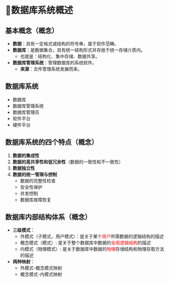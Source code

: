 # 📃数据库系统概述

## 基本概念（概念）

- **数据**：具有一定格式或结构的符号串，属于软件范畴。
- **数据库**：是数据集合，具有统一结构形式并存放于统一存储介质内。
  - 也就是：结构化、集中存储、数据共享。
- **数据库管理系统**：管理数据库的系统软件。
  - **来源**：文件管理系统发展而来。

## 数据库系统

- 数据库
- 数据库管理系统
- 数据库管理员
- 软件平台
- 硬件平台

## 数据库系统的四个特点（概念）

1. **数据的集成性**
2. **数据的高共享性和低冗余性**（数据的一致性和不一致性）
3. **数据独立性**
4. **数据的统一管理与控制**
   - 数据的完整性检查
   - 安全性保护
   - 并发控制
   - 数据库故障恢复

## 数据库内部结构体系（概念）

- **三级模式**：
  - 外模式（子模式，用户模式）：是关于某个<font color='red'>用户</font>所需数据的逻辑结构的描述
  - 概念模式（模式）: 是关于整个数据库中数据的<font color='red'>全局逻辑结构</font>的描述
  - 内模式（物理模式）: 是关于数据库中数据的<font color='red'>物理</font>存储结构和物理存取方法的描述
- **两种映射**：
  - 外模式-概念模式映射
  - 概念模式-内模式映射


